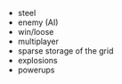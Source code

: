 - steel
- enemy (AI)
- win/loose
- multiplayer
- sparse storage of the grid
- explosions
- powerups
